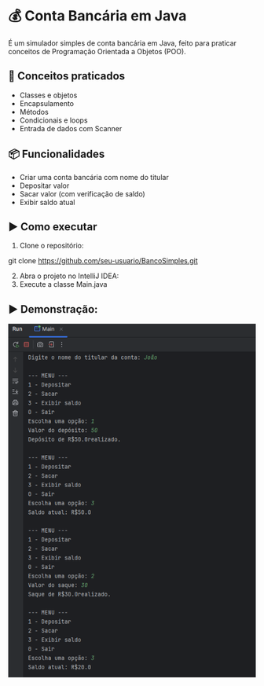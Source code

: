 # 💰 Conta Bancária em Java

É um simulador simples de conta bancária em Java, feito para praticar conceitos de Programação Orientada a Objetos (POO).

## 🧠 Conceitos praticados

- Classes e objetos
- Encapsulamento
- Métodos
- Condicionais e loops
- Entrada de dados com Scanner

## 📦 Funcionalidades

- Criar uma conta bancária com nome do titular
- Depositar valor
- Sacar valor (com verificação de saldo)
- Exibir saldo atual

## ▶️ Como executar

1. Clone o repositório:

git clone https://github.com/seu-usuario/BancoSimples.git 

2. Abra o projeto no IntelliJ IDEA:
3. Execute a classe Main.java

## ▶️ Demonstração:
![Exemplo de uso](assets/Screenshot_1.png)

